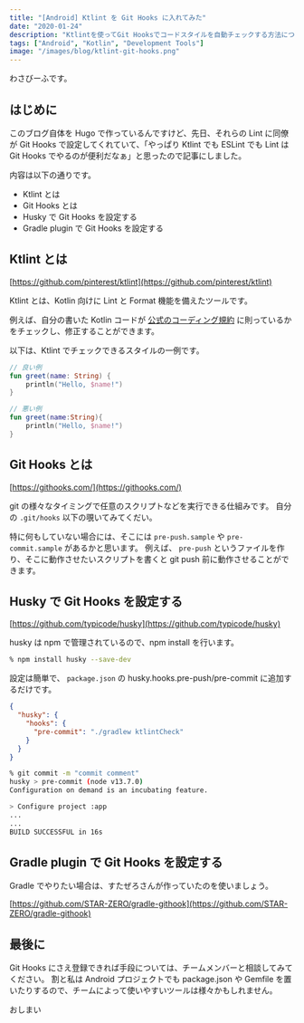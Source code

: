 ```yaml
---
title: "[Android] Ktlint を Git Hooks に入れてみた"
date: "2020-01-24"
description: "Ktlintを使ってGit Hooksでコードスタイルを自動チェックする方法について、HuskyやGradle pluginでの設定方法を解説"
tags: ["Android", "Kotlin", "Development Tools"]
image: "/images/blog/ktlint-git-hooks.png"
---
```


わさびーふです。

## はじめに

このブログ自体を Hugo で作っているんですけど、先日、それらの Lint に同僚が Git Hooks で設定してくれていて、「やっぱり Ktlint でも ESLint でも Lint は Git Hooks でやるのが便利だなぁ」と思ったので記事にしました。

内容は以下の通りです。

- Ktlint とは
- Git Hooks とは
- Husky で Git Hooks を設定する
- Gradle plugin で Git Hooks を設定する

## Ktlint とは

[https://github.com/pinterest/ktlint](https://github.com/pinterest/ktlint)

Ktlint とは、Kotlin 向けに Lint と Format 機能を備えたツールです。

例えば、自分の書いた Kotlin コードが [公式のコーディング規約](https://kotlinlang.org/docs/reference/coding-conventions.html) に則っているかをチェックし、修正することができます。

以下は、Ktlint でチェックできるスタイルの一例です。

```kotlin
// 良い例
fun greet(name: String) {
    println("Hello, $name!")
}

// 悪い例
fun greet(name:String){
    println("Hello, $name!")
}
```

## Git Hooks とは

[https://githooks.com/](https://githooks.com/)

git の様々なタイミングで任意のスクリプトなどを実行できる仕組みです。 自分の `.git/hooks` 以下の覗いてみてくだい。

特に何もしていない場合には、そこには `pre-push.sample` や `pre-commit.sample` があるかと思います。 例えば、 `pre-push` というファイルを作り、そこに動作させたいスクリプトを書くと git push 前に動作させることができます。

## Husky で Git Hooks を設定する

[https://github.com/typicode/husky](https://github.com/typicode/husky)

husky は npm で管理されているので、npm install を行います。

```bash
% npm install husky --save-dev
```

設定は簡単で、 `package.json` の husky.hooks.pre-push/pre-commit に追加するだけです。

```json
{
  "husky": {
    "hooks": {
      "pre-commit": "./gradlew ktlintCheck"
    }
  }
}
```

```bash
% git commit -m "commit comment"
husky > pre-commit (node v13.7.0)
Configuration on demand is an incubating feature.

> Configure project :app
...
...
BUILD SUCCESSFUL in 16s
```

## Gradle plugin で Git Hooks を設定する

Gradle でやりたい場合は、すたぜろさんが作っていたのを使いましょう。

[https://github.com/STAR-ZERO/gradle-githook](https://github.com/STAR-ZERO/gradle-githook)

## 最後に

Git Hooks にさえ登録できれば手段については、チームメンバーと相談してみてください。 割と私は Android プロジェクトでも package.json や Gemfile を置いたりするので、チームによって使いやすいツールは様々かもしれません。

おしまい
